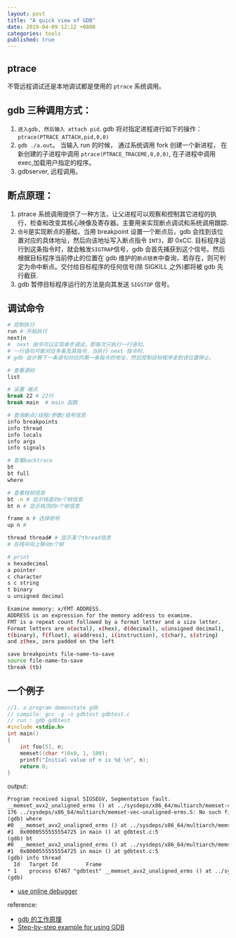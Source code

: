```yaml
---
layout: post
title: "A quick view of GDB"
date: 2019-04-09 12:12 +0800
categories: tools
published: true
---
```


## ptrace

不管远程调试还是本地调试都是使用的 `ptrace` 系统调用。

## gdb 三种调用方式：

1. `进入gdb, 然后输入 attach pid`. gdb 将对指定进程进行如下的操作：`ptrace(PTRACE_ATTACH,pid,0,0)`
2. `gdb ./a.out`。 当输入 run 的时候， 通过系统调用 fork 创建一个新进程， 在新创建的子进程中调用 `ptrace(PTRACE_TRACEME,0,0,0)`, 在子进程中调用 exec,加载用户指定的程序。
3. gdbserver, 远程调用。

## 断点原理：

1. ptrace 系统调用提供了一种方法，让父进程可以观察和控制其它进程的执行，检查和改变其核心映像及寄存器。主要用来实现断点调试和系统调用跟踪.
2. `信号`是实现断点的基础，当用 breakpoint 设置一个断点后，gdb 会找到该位置对应的具体地址，然后向该地址写入断点指令 `INT3`，即 0xCC. 目标程序运行到这条指令时，就会触发`SIGTRAP`信号，gdb 会首先捕获到这个信号。然后根据目标程序当前停止的位置在 gdb 维护的`断点链表`中查询，若存在，则可判定为命中断点。交付给目标程序的任何信号(除 SIGKILL 之外)都将被 gdb 先行截获.
3. gdb 暂停目标程序运行的方法是向其发送 `SIGSTOP` 信号。

## 调试命令

```sh
# 控制执行
run # 开始执行
next|n
#  next 指令可以实现单步调试，即每次只执行一行语句。
# 一行语句可能对应多条及其指令，当执行 next 指令时，
# gdb 会计算下一条语句对应的第一条指令的地址，然后控制目标程序走到该位置停止。

# 查看源码
list

# 设置 端点
break 22 # 22行
break main  # main 函数

# 查询断点/线程/参数/信号信息
info breakpoints
info thread
info locals
info args
info signals

# 查看backtrace
bt
bt full
where

# 查看栈帧信息
bt -n # 显示栈底的n个帧信息
bt n # 显示栈顶的n个帧信息

frame n # 选择帧号
up n #

thread thread# # 显示某个thread信息
# 在栈中向上移动n个帧

# print
x hexadecimal
a pointer
c character
s c string
t binary
u unsigned decimal

Examine memory: x/FMT ADDRESS.
ADDRESS is an expression for the memory address to examine.
FMT is a repeat count followed by a format letter and a size letter.
Format letters are o(octal), x(hex), d(decimal), u(unsigned decimal),
t(binary), f(float), a(address), i(instruction), c(char), s(string)
and z(hex, zero padded on the left

save breakpoints file-name-to-save
source file-name-to-save
tbreak (tb)
```

## 一个例子

```c
//1. a program demonstate gdb
// compile: gcc -g -o gdbtest gdbtest.c
// run : gdb gdbtest
#include <stdio.h>
int main()
{
    int foo[5], n;
    memset((char *)0x0, 1, 100);
    printf("Initial value of n is %d \n", n);
    return 0;
}
```

output:

```txt
Program received signal SIGSEGV, Segmentation fault.
__memset_avx2_unaligned_erms () at ../sysdeps/x86_64/multiarch/memset-vec-unaligned-erms.S:176
176	../sysdeps/x86_64/multiarch/memset-vec-unaligned-erms.S: No such file or directory.
(gdb) where
#0  __memset_avx2_unaligned_erms () at ../sysdeps/x86_64/multiarch/memset-vec-unaligned-erms.S:176
#1  0x0000555555554725 in main () at gdbtest.c:5
(gdb) bt
#0  __memset_avx2_unaligned_erms () at ../sysdeps/x86_64/multiarch/memset-vec-unaligned-erms.S:176
#1  0x0000555555554725 in main () at gdbtest.c:5
(gdb) info thread
  Id   Target Id         Frame
* 1    process 67467 "gdbtest" __memset_avx2_unaligned_erms () at ../sysdeps/x86_64/multiarch/memset-vec-unaligned-erms.S:176
(gdb)

```

- [use online debugger](https://www.onlinegdb.com/online_c_compiler)

reference:

- [gdb 的工作原理](https://blog.csdn.net/u012658346/article/details/51159971)
- [Step-by-step example for using GDB](https://kb.iu.edu/d/aqsy)
